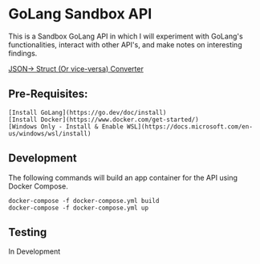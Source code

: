 # GoLang Sandbox API

This is a Sandbox GoLang API in which I will experiment with GoLang's functionalities, interact with other API's, and make notes on interesting findings.

[JSON-> Struct (Or vice-versa) Converter](https://transform.tools/json-to-go)

## Pre-Requisites:
    [Install GoLang](https://go.dev/doc/install)
    [Install Docker](https://www.docker.com/get-started/)
    [Windows Only - Install & Enable WSL](https://docs.microsoft.com/en-us/windows/wsl/install)

## Development
The following commands will build an app container for the API using Docker Compose.
```
docker-compose -f docker-compose.yml build
docker-compose -f docker-compose.yml up
```

## Testing
In Development
